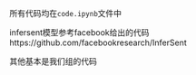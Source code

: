 所有代码均在`code.ipynb`文件中

infersent模型参考facebook给出的代码https://github.com/facebookresearch/InferSent

其他基本是我们组的代码